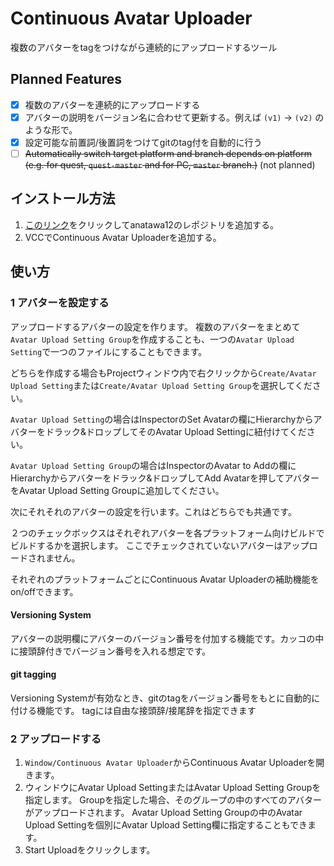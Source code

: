 # Continuous Avatar Uploader

複数のアバターをtagをつけながら連続的にアップロードするツール

## Planned Features

- [x] 複数のアバターを連続的にアップロードする
- [x] アバターの説明をバージョン名に合わせて更新する。例えば `(v1)` -> `(v2)` のような形で。
- [x] 設定可能な前置詞/後置詞をつけてgitのtag付を自動的に行う
- [ ] ~~Automatically switch target platform and branch depends on platform (e.g. for quest, `quest-master` and for PC, `master` branch.)~~ (not planned)

## インストール方法

1. [このリンク][VCC-add-repo-link]をクリックしてanatawa12のレポジトリを追加する。
2. VCCでContinuous Avatar Uploaderを追加する。

[VCC-add-repo-link]: https://vpm.anatawa12.com/add-repo

## 使い方

### 1 アバターを設定する

アップロードするアバターの設定を作ります。
複数のアバターをまとめて`Avatar Upload Setting Group`を作成することも、一つの`Avatar Upload Setting`で一つのファイルにすることもできます。

どちらを作成する場合もProjectウィンドウ内で右クリックから`Create/Avatar Upload Setting`または`Create/Avatar Upload Setting Group`を選択してください。

`Avatar Upload Setting`の場合はInspectorのSet Avatarの欄にHierarchyからアバターをドラック&ドロップしてそのAvatar Upload Settingに紐付けてください。

`Avatar Upload Setting Group`の場合はInspectorのAvatar to Addの欄にHierarchyからアバターをドラック&ドロップしてAdd Avatarを押してアバターをAvatar Upload Setting Groupに追加してください。

次にそれそれのアバターの設定を行います。これはどちらでも共通です。

<!-- override blueprintの設定欄の話は多分ここ -->

２つのチェックボックスはそれぞれアバターを各プラットフォーム向けビルドでビルドするかを選択します。
ここでチェックされていないアバターはアップロードされません。

それぞれのプラットフォームごとにContinuous Avatar Uploaderの補助機能をon/offできます。

#### Versioning System

アバターの説明欄にアバターのバージョン番号を付加する機能です。カッコの中に接頭辞付きでバージョン番号を入れる想定です。

#### git tagging

Versioning Systemが有効なとき、gitのtagをバージョン番号をもとに自動的に付ける機能です。
tagには自由な接頭辞/接尾辞を指定できます

### 2 アップロードする

1. `Window/Continuous Avatar Uploader`からContinuous Avatar Uploaderを開きます。
2. ウィンドウにAvatar Upload SettingまたはAvatar Upload Setting Groupを指定します。
   Groupを指定した場合、そのグループの中のすべてのアバターがアップロードされます。
   Avatar Upload Setting Groupの中のAvatar Upload Settingを個別にAvatar Upload Setting欄に指定することもできます。
3. Start Uploadをクリックします。
